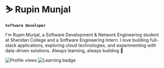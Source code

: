 # ⛷️ Rupin Munjal

**`Software Developer`**

I'm Rupin Munjal, a Software Development & Network Engineering student at Sheridan College and a Software Engineering Intern. I love building full-stack applications, exploring cloud technologies, and experimenting with data-driven solutions. Always learning, always building 🚀 

   <p align="left">
        <img src="https://komarev.com/ghpvc/?username=rupinmunjal&style=for-the-badge&color=blue" alt="Profile views" title="Profile views"/>
         <img src="https://img.shields.io/badge/Always%20Learning-yes!-brightgreen?style=for-the-badge" alt="Learning badge" title="Always learning"/>
   </p>
